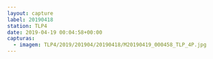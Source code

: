 ```yaml
---
layout: capture
label: 20190418
station: TLP4
date: 2019-04-19 00:04:58+00:00
capturas:
  - imagem: TLP4/2019/201904/20190418/M20190419_000458_TLP_4P.jpg
---
```

